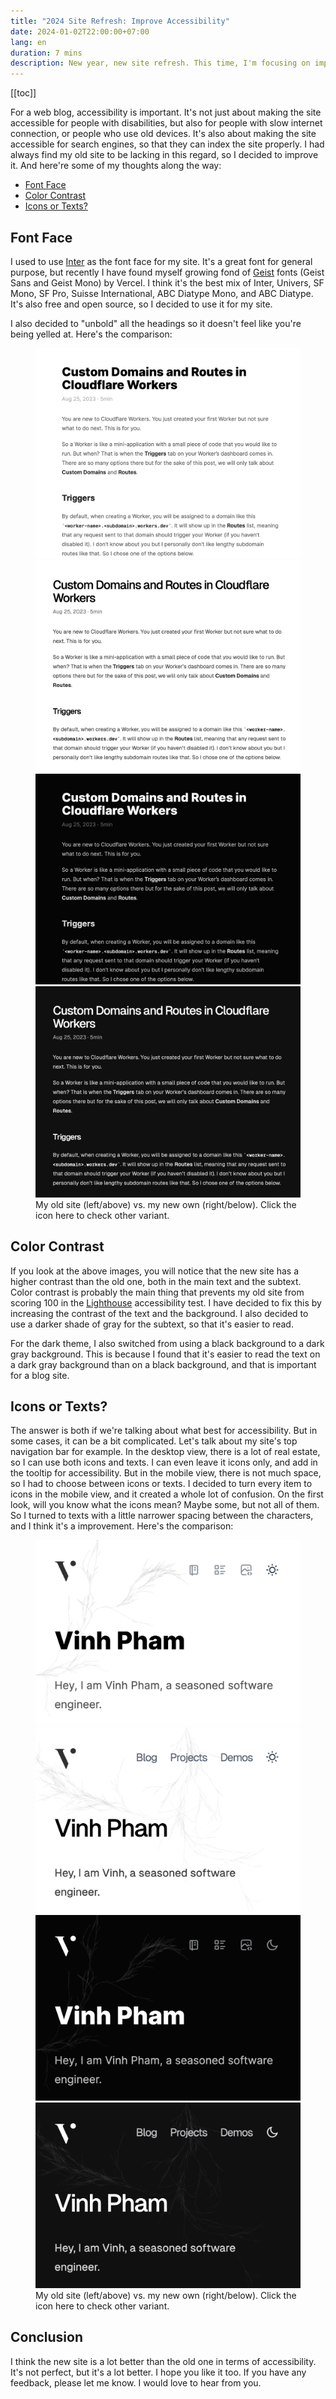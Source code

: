 ```yaml
---
title: "2024 Site Refresh: Improve Accessibility"
date: 2024-01-02T22:00:00+07:00
lang: en
duration: 7 mins
description: New year, new site refresh. This time, I'm focusing on improving accessibility.
---
```


[[toc]]

For a web blog, accessibility is important. It's not just about making the site accessible for people with disabilities, but also for people with slow internet connection, or people who use old devices. It's also about making the site accessible for search engines, so that they can index the site properly. I had always find my old site to be lacking in this regard, so I decided to improve it. And here're some of my thoughts along the way:

- [Font Face](#font-face)
- [Color Contrast](#color-contrast)
- [Icons or Texts?](#icons-or-texts)

## Font Face

I used to use [Inter](https://rsms.me/inter/) as the font face for my site. It's a great font for general purpose, but recently I have found myself growing fond of [Geist](https://vercel.com/font) fonts (Geist Sans and Geist Mono) by Vercel. I think it's the best mix of Inter, Univers, SF Mono, SF Pro, Suisse International, ABC Diatype Mono, and ABC Diatype. It's also free and open source, so I decided to use it for my site.

I also decided to "unbold" all the headings so it doesn't feel like you're being yelled at. Here's the comparison:

<figure pt-5>
  <div grid="~ cols-1 md:cols-2 gap-1" lg:scale-120 md:scale-110>
    <img src="/images/2024/2024-refresh-old-light.png" alt="Old site in light mode" rounded shadow img-light important-m0 />
    <img src="/images/2024/2024-refresh-new-light.png" alt="New site in light mode" rounded shadow img-light important-m0 />
    <img src="/images/2024/2024-refresh-old-dark.png" alt="Old site in dark mode" rounded shadow img-dark important-m0 />
    <img src="/images/2024/2024-refresh-new-dark.png" alt="New site in dark mode" rounded shadow img-dark important-m0 />
  </div>
  <figcaption important-mt8 text-center>
    My old site (left/above) vs. my new own (right/below). Click the icon here <toggle-theme /> to check other variant.
  </figcaption>
</figure>

## Color Contrast

If you look at the above images, you will notice that the new site has a higher contrast than the old one, both in the main text and the subtext. Color contrast is probably the main thing that prevents my old site from scoring 100 in the [Lighthouse](https://developers.google.com/web/tools/lighthouse) accessibility test. I have decided to fix this by increasing the contrast of the text and the background. I also decided to use a darker shade of gray for the subtext, so that it's easier to read.

For the dark theme, I also switched from using a black background to a dark gray background. This is because I found that it's easier to read the text on a dark gray background than on a black background, and that is important for a blog site.

## Icons or Texts?

The answer is both if we're talking about what best for accessibility. But in some cases, it can be a bit complicated. Let's talk about my site's top navigation bar for example. In the desktop view, there is a lot of real estate, so I can use both icons and texts. I can even leave it icons only, and add in the tooltip for accessibility. But in the mobile view, there is not much space, so I had to choose between icons or texts. I decided to turn every item to icons in the mobile view, and it created a whole lot of confusion. On the first look, will you know what the icons mean? Maybe some, but not all of them. So I turned to texts with a little narrower spacing between the characters, and I think it's a improvement. Here's the comparison:

<figure pt-5>
  <div grid="~ cols-1 md:cols-2 gap-1" lg:scale-120 md:scale-110>
    <img src="/images/2024/2024-refresh-mobile-old-light.png" alt="Old site in light mode (mobile)" rounded shadow img-light important-m0 />
    <img src="/images/2024/2024-refresh-mobile-new-light.png" alt="New site in light mode (mobile)" rounded shadow img-light important-m0 />
    <img src="/images/2024/2024-refresh-mobile-old-dark.png" alt="Old site in dark mode (mobile)" rounded shadow img-dark important-m0 />
    <img src="/images/2024/2024-refresh-mobile-new-dark.png" alt="New site in dark mode (mobile)" rounded shadow img-dark important-m0 />
  </div>
  <figcaption important-mt8 text-center>
    My old site (left/above) vs. my new own (right/below). Click the icon here <toggle-theme /> to check other variant.
  </figcaption>
</figure>

## Conclusion

I think the new site is a lot better than the old one in terms of accessibility. It's not perfect, but it's a lot better. I hope you like it too. If you have any feedback, please let me know. I would love to hear from you.
